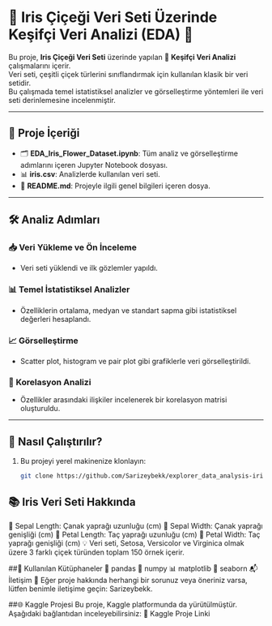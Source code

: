 # 🌸 Iris Çiçeği Veri Seti Üzerinde Keşifçi Veri Analizi (EDA) 🌟

Bu proje, **Iris Çiçeği Veri Seti** üzerinde yapılan 🧐 **Keşifçi Veri Analizi** çalışmalarını içerir.  
Veri seti, çeşitli çiçek türlerini sınıflandırmak için kullanılan klasik bir veri setidir.  
Bu çalışmada temel istatistiksel analizler ve görselleştirme yöntemleri ile veri seti derinlemesine incelenmiştir.

---

## 📂 Proje İçeriği

- 🗂️ **EDA_Iris_Flower_Dataset.ipynb**: Tüm analiz ve görselleştirme adımlarını içeren Jupyter Notebook dosyası.  
- 📊 **iris.csv**: Analizlerde kullanılan veri seti.  
- 📄 **README.md**: Projeyle ilgili genel bilgileri içeren dosya.  

---

## 🛠️ Analiz Adımları

### 📥 Veri Yükleme ve Ön İnceleme
- Veri seti yüklendi ve ilk gözlemler yapıldı.

### 📊 Temel İstatistiksel Analizler
- Özelliklerin ortalama, medyan ve standart sapma gibi istatistiksel değerleri hesaplandı.

### 📈 Görselleştirme
- Scatter plot, histogram ve pair plot gibi grafiklerle veri görselleştirildi.

### 🔗 Korelasyon Analizi
- Özellikler arasındaki ilişkiler incelenerek bir korelasyon matrisi oluşturuldu.

---

## 🚀 Nasıl Çalıştırılır?

1. Bu projeyi yerel makinenize klonlayın:
   ```bash
   git clone https://github.com/Sarizeybekk/explorer_data_analysis-iris-flower-dataset.git


## 📚 Iris Veri Seti Hakkında
🌸 Sepal Length: Çanak yaprağı uzunluğu (cm)
🌸 Sepal Width: Çanak yaprağı genişliği (cm)
🌸 Petal Length: Taç yaprağı uzunluğu (cm)
🌸 Petal Width: Taç yaprağı genişliği (cm)
💡 Veri seti, Setosa, Versicolor ve Virginica olmak üzere 3 farklı çiçek türünden toplam 150 örnek içerir.

##🔧 Kullanılan Kütüphaneler
🐼 pandas
🔢 numpy
📊 matplotlib
🌈 seaborn
📬 İletişim
📧 Eğer proje hakkında herhangi bir sorunuz veya öneriniz varsa, lütfen benimle iletişime geçin: Sarizeybekk.

##🌐 Kaggle Projesi
Bu proje, Kaggle platformunda da yürütülmüştür. Aşağıdaki bağlantıdan inceleyebilirsiniz:
🔗 Kaggle Proje Linki
